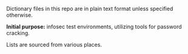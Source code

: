 Dictionary files in this repo are in plain text format unless specified otherwise.

<b>Initial purpose:</b> infosec test environments, utilizing tools for password cracking.

Lists are sourced from various places.
